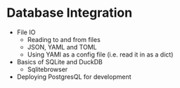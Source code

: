 # Database Integration

- File IO
    - Reading to and from files
    - JSON, YAML and TOML
    - Using YAMl as a config file (i.e. read it in as a dict)
- Basics of SQLite and DuckDB
    - Sqlitebrowser
- Deploying PostgresQL for development
